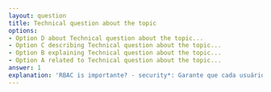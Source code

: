 ```yaml
---
layout: question
title: Technical question about the topic
options:
- Option D about Technical question about the topic...
- Option C describing Technical question about the topic...
- Option B explaining Technical question about the topic...
- Option A related to Technical question about the topic...
answer: 1
explanation: 'RBAC is importante? - security*: Garante que cada usuário tenha apenas as permissões necessárias to executar suas tarefas, reduzindo riscos of acessos indevidos...'
---
```

